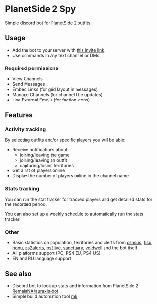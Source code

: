 # PlanetSide 2 Spy

Simple discord bot for PlanetSide 2 outfits.

## Usage

- Add the bot to your server with [this invite link](https://discord.com/oauth2/authorize?client_id=1190282321492987924&permissions=281616&integration_type=0&scope=bot+applications.commands).
- Use commands in any text channel or DMs.

### Required permissions

- View Channels
- Send Messages
- Embed Links (for grid layout in messages)
- Manage Channels (for channel title updates)
- Use External Emojis (for faction icons)

## Features

### Activity tracking

By selecting outfits and/or specific players you will be able:

- Receive notifications about:
  - joining/leaving the game
  - joining/leaving an outfit
  - capturing/losing territories
- Get a list of players online
- Display the number of players online in the channel name

### Stats tracking

You can run the stat tracker for tracked players and get detailed stats for the recorded period.

You can also set up a weekly schedule to automatically run the stats tracker.

### Other

- Basic statistics on population, territories and alerts from [census](https://census.daybreakgames.com), [fisu](https://ps2.fisu.pw/), [honu](https://wt.honu.pw/), [ps2alerts](https://ps2alerts.com/), [ps2live](https://ps2.live/), [sanctuary](https://github.com/PS2Sanctuary/Sanctuary.Census), [voidwell](https://voidwell.com/) and
the bot itself
- All platforms support (PC, PS4 EU, PS4 US)
- EN and RU language support

## See also

- Discord bot to look up stats and information from PlanetSide 2 [RemainNA/auraxis-bot](https://github.com/RemainNA/auraxis-bot)
- Simple build automation tool [mk](https://github.com/x0k/mk)
